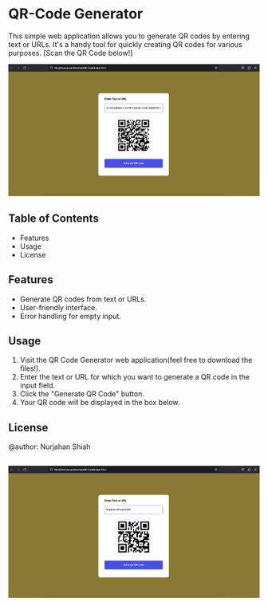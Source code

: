 # QR-Code Generator
This simple web application allows you to generate QR codes by entering text or URLs. It's a handy tool for quickly creating QR codes for various purposes.
[Scan the QR Code below!]

![Game Screenshot](Shiah's%20LinkedIN.png)

## Table of Contents
- Features
- Usage
- License

## Features

- Generate QR codes from text or URLs.
- User-friendly interface.
- Error handling for empty input.

## Usage

1. Visit the QR Code Generator web application(feel free to download the files!).
2. Enter the text or URL for which you want to generate a QR code in the input field.
3. Click the "Generate QR Code" button.
4. Your QR code will be displayed in the box below.

## License

@author: Nurjahan Shiah

![Game Screenshot](text.png)
---

